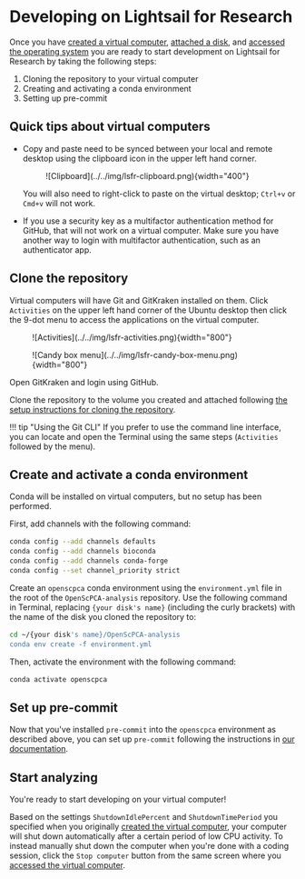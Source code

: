 # Developing on Lightsail for Research

Once you have [created a virtual computer](creating-vcs.md), [attached a disk](working-with-volumes.md), and [accessed the operating system](accessing-vcs.md) you are ready to start development on Lightsail for Research by taking the following steps:

1. Cloning the repository to your virtual computer
2. Creating and activating a conda environment
3. Setting up pre-commit

## Quick tips about virtual computers

- Copy and paste need to be synced between your local and remote desktop using the clipboard icon in the upper left hand corner.

    <figure markdown="span">
        ![Clipboard](../../img/lsfr-clipboard.png){width="400"}
    </figure>

    You will also need to right-click to paste on the virtual desktop; `Ctrl+v` or `Cmd+v` will not work.

- If you use a security key as a multifactor authentication method for GitHub, that will not work on a virtual computer.
Make sure you have another way to login with multifactor authentication, such as an authenticator app.

## Clone the repository

Virtual computers will have Git and GitKraken installed on them.
Click `Activities` on the upper left hand corner of the Ubuntu desktop then click the 9-dot menu to access the applications on the virtual computer.

<figure markdown="span">
    ![Activities](../../img/lsfr-activities.png){width="800"}
</figure>

<figure markdown="span">
    ![Candy box menu](../../img/lsfr-candy-box-menu.png){width="800"}
</figure>

Open GitKraken and login using GitHub.

Clone the repository to the volume you created and attached following [the setup instructions for cloning the repository](../../technical-setup/clone-the-repo.md#clone-your-forked-repository).

!!! tip "Using the Git CLI"
    If you prefer to use the command line interface, you can locate and open the Terminal using the same steps (`Activities` followed by the menu).

## Create and activate a conda environment

Conda will be installed on virtual computers, but no setup has been performed.

First, add channels with the following command:

```sh
conda config --add channels defaults
conda config --add channels bioconda
conda config --add channels conda-forge
conda config --set channel_priority strict
```

Create an `openscpca` conda environment using the `environment.yml` file in the root of the `OpenScPCA-analysis` repository.
Use the following command in Terminal, replacing `{your disk's name}` (including the curly brackets) with the name of the disk you cloned the repository to:

```sh
cd ~/{your disk's name}/OpenScPCA-analysis
conda env create -f environment.yml
```

Then, activate the environment with the following command:

```sh
conda activate openscpca
```

## Set up pre-commit

Now that you've installed `pre-commit` into the `openscpca` environment as described above, you can set up `pre-commit` following the instructions in [our documentation](../../technical-setup/environment-setup/setup-precommit.md#set-up-pre-commit).

## Start analyzing

You're ready to start developing on your virtual computer!

Based on the settings `ShutdownIdlePercent` and `ShutdownTimePeriod` you specified when you originally [created the virtual computer](./creating-vcs.md), your computer will shut down automatically after a certain period of low CPU activity.
To instead manually shut down the computer when you're done with a coding session, click the `Stop computer` button from the same screen where you [accessed the virtual computer](./accessing-vcs.md).
